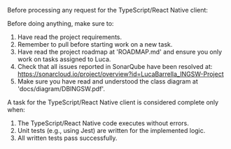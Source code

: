 Before processing any request for the TypeScript/React Native client:

Before doing anything, make sure to:
1. Have read the project requirements.
2. Remember to pull before starting work on a new task.
3. Have read the project roadmap at 'ROADMAP.md' and ensure you only work on tasks assigned to Luca.
4. Check that all issues reported in SonarQube have been resolved at: https://sonarcloud.io/project/overview?id=LucaBarrella_INGSW-Project
5. Make sure you have read and understood the class diagram at 'docs/diagram/DBINGSW.pdf'.

A task for the TypeScript/React Native client is considered complete only when:

1.  The TypeScript/React Native code executes without errors.
2.  Unit tests (e.g., using Jest) are written for the implemented logic.
3.  All written tests pass successfully.